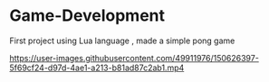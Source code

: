 # Game-Development
First project using Lua language , made a simple pong game


https://user-images.githubusercontent.com/49911976/150626397-5f69cf24-d97d-4ae1-a213-b81ad87c2ab1.mp4

